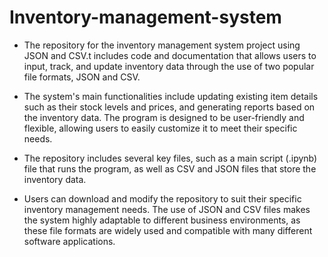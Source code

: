 # Inventory-management-system
* The repository for the inventory management system project using JSON and CSV.t includes code and documentation that allows users to input, track, and update inventory data through the use of two popular file formats, JSON and CSV.

* The system's main functionalities include updating existing item details such as their stock levels and prices, and generating reports based on the inventory data. The program is designed to be user-friendly and flexible, allowing users to easily customize it to meet their specific needs.

* The repository includes several key files, such as a main script (.ipynb) file that runs the program, as well as CSV and JSON files that store the inventory data.

* Users can download and modify the repository to suit their specific inventory management needs. The use of JSON and CSV files makes the system highly adaptable to different business environments, as these file formats are widely used and compatible with many different software applications.
